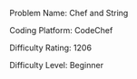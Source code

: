Problem Name: Chef and String

Coding Platform: CodeChef

Difficulty Rating: 1206

Difficulty Level: Beginner
